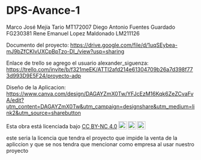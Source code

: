 # DPS-Avance-1

Marco José Mejía Tario           MT172007
Diego Antonio Fuentes Guardado   FG230381
Rene Emanuel Lopez Maldonado     LM211126

Documento del proyecto:
https://drive.google.com/file/d/1uqSEybea-mJ9bZfCKIvUXCpBpTzo-DI_/view?usp=sharing

Enlace de trello se agrego el usuario alexander_siguenza:
https://trello.com/invite/b/f321meEK/ATTI2afd214e61304709b26a7d398f773d993D9E5F24/proyecto-adp

Diseño de la Aplicacion:
https://www.canva.com/design/DAGAYZmX0Tw/YFJcEzM16Kqk6ZeZCvaFvA/edit?utm_content=DAGAYZmX0Tw&utm_campaign=designshare&utm_medium=link2&utm_source=sharebutton

<p xmlns:cc="http://creativecommons.org/ns#" >Esta obra está licenciada bajo <a href="http://creativecommons.org/licenses/by-nc/4.0/?ref=chooser-v1" target="_blank" rel="license noopener noreferrer" style="display:inline-block;" >CC BY-NC 4.0<img style="height:22px!important; margin-left:3px; vertical-align:text-bottom;" src="https://mirrors.creativecommons.org/presskit/icons/cc.svg?ref=chooser-v1"><img style="height:22px!important; margin-left:3px; vertical-align:text-bottom;" src="https://mirrors.creativecommons.org/presskit/icons/by.svg?ref=chooser-v1"><img style="height:22px!important; margin-left:3px; vertical-align:text-bottom;" src="https://mirrors.creativecommons.org/presskit/icons/nc.svg?ref=chooser-v1"></a></p>

este seria la licencia que tendra el proyecto que impide la venta de la apliccion y que se nos tendra que mencionar como empresa al usar nuestro proyecto
